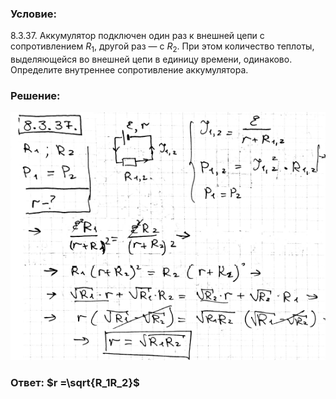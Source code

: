 ###  Условие:

$8.3.37.$ Аккумулятор подключен один раз к внешней цепи с сопротивлением $R_1$, другой раз — с $R_2$. При этом количество теплоты, выделяющейся во внешней цепи в единицу времени, одинаково. Определите внутреннее сопротивление аккумулятора.

###  Решение:

![|555x437, 67%](../../img/8.3.37/1.png)

###  Ответ: $r =\sqrt{R_1R_2}$
